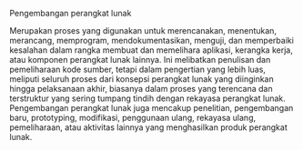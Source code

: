 Pengembangan perangkat lunak

Merupakan proses yang digunakan untuk merencanakan, menentukan, merancang, memprogram, mendokumentasikan, menguji, dan memperbaiki kesalahan dalam rangka membuat dan memelihara aplikasi, kerangka kerja, atau komponen perangkat lunak lainnya. Ini melibatkan penulisan dan pemeliharaan kode sumber, tetapi dalam pengertian yang lebih luas, meliputi seluruh proses dari konsepsi perangkat lunak yang diinginkan hingga pelaksanaan akhir, biasanya dalam proses yang terencana dan terstruktur yang sering tumpang tindih dengan rekayasa perangkat lunak. Pengembangan perangkat lunak juga mencakup penelitian, pengembangan baru, prototyping, modifikasi, penggunaan ulang, rekayasa ulang, pemeliharaan, atau aktivitas lainnya yang menghasilkan produk perangkat lunak.
